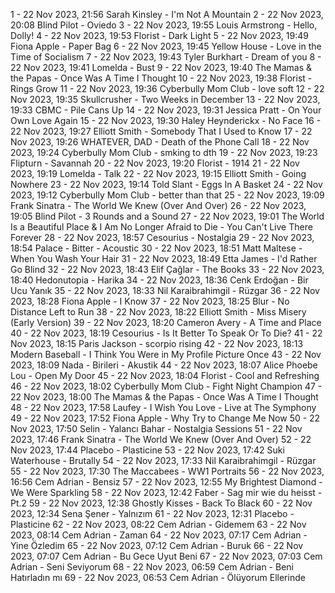 1 - 22 Nov 2023, 21:56	Sarah Kinsley - I'm Not A Mountain
2 - 22 Nov 2023, 20:08	Blind Pilot - Oviedo
3 - 22 Nov 2023, 19:55	Louis Armstrong - Hello, Dolly!
4 - 22 Nov 2023, 19:53	Florist - Dark Light
5 - 22 Nov 2023, 19:49	Fiona Apple - Paper Bag
6 - 22 Nov 2023, 19:45	Yellow House - Love in the Time of Socialism
7 - 22 Nov 2023, 19:43	Tyler Burkhart - Dream of you
8 - 22 Nov 2023, 19:41	Lomelda - Bust
9 - 22 Nov 2023, 19:40	The Mamas & the Papas - Once Was A Time I Thought
10 - 22 Nov 2023, 19:38	Florist - Rings Grow
11 - 22 Nov 2023, 19:36	Cyberbully Mom Club - love soft
12 - 22 Nov 2023, 19:35	Skullcrusher - Two Weeks in December
13 - 22 Nov 2023, 19:33	CBMC - Pile Cans Up
14 - 22 Nov 2023, 19:31	Jessica Pratt - On Your Own Love Again
15 - 22 Nov 2023, 19:30	Haley Heynderickx - No Face
16 - 22 Nov 2023, 19:27	Elliott Smith - Somebody That I Used to Know
17 - 22 Nov 2023, 19:26	WHATEVER, DAD - Death of the Phone Call
18 - 22 Nov 2023, 19:24	Cyberbully Mom Club - smking to dth
19 - 22 Nov 2023, 19:23	Flipturn - Savannah
20 - 22 Nov 2023, 19:20	Florist - 1914
21 - 22 Nov 2023, 19:19	Lomelda - Talk
22 - 22 Nov 2023, 19:15	Elliott Smith - Going Nowhere
23 - 22 Nov 2023, 19:14	Told Slant - Eggs In A Basket
24 - 22 Nov 2023, 19:12	Cyberbully Mom Club - better than that
25 - 22 Nov 2023, 19:09	Frank Sinatra - The World We Knew (Over And Over)
26 - 22 Nov 2023, 19:05	Blind Pilot - 3 Rounds and a Sound
27 - 22 Nov 2023, 19:01	The World Is a Beautiful Place & I Am No Longer Afraid to Die - You Can't Live There Forever
28 - 22 Nov 2023, 18:57	Cesourius - Nostalgia
29 - 22 Nov 2023, 18:54	Palace - Bitter - Acoustic
30 - 22 Nov 2023, 18:51	Matt Maltese - When You Wash Your Hair
31 - 22 Nov 2023, 18:49	Etta James - I'd Rather Go Blind
32 - 22 Nov 2023, 18:43	Elif Çağlar - The Books
33 - 22 Nov 2023, 18:40	Hedonutopia - Harika
34 - 22 Nov 2023, 18:36	Cenk Erdoğan - Bir Ucu Yanık
35 - 22 Nov 2023, 18:33	Nil Karaibrahimgil - Rüzgar
36 - 22 Nov 2023, 18:28	Fiona Apple - I Know
37 - 22 Nov 2023, 18:25	Blur - No Distance Left to Run
38 - 22 Nov 2023, 18:22	Elliott Smith - Miss Misery (Early Version)
39 - 22 Nov 2023, 18:20	Cameron Avery - A Time and Place
40 - 22 Nov 2023, 18:19	Cesourius - Is It Better To Speak Or To Die?
41 - 22 Nov 2023, 18:15	Paris Jackson - scorpio rising
42 - 22 Nov 2023, 18:13	Modern Baseball - I Think You Were in My Profile Picture Once
43 - 22 Nov 2023, 18:09	Nada - Birileri - Akustik
44 - 22 Nov 2023, 18:07	Alice Phoebe Lou - Open My Door
45 - 22 Nov 2023, 18:04	Florist - Cool and Refreshing
46 - 22 Nov 2023, 18:02	Cyberbully Mom Club - Fight Night Champion
47 - 22 Nov 2023, 18:00	The Mamas & the Papas - Once Was A Time I Thought
48 - 22 Nov 2023, 17:58	Laufey - I Wish You Love - Live at The Symphony
49 - 22 Nov 2023, 17:52	Fiona Apple - Why Try to Change Me Now
50 - 22 Nov 2023, 17:50	Selin - Yalancı Bahar - Nostalgia Sessions
51 - 22 Nov 2023, 17:46	Frank Sinatra - The World We Knew (Over And Over)
52 - 22 Nov 2023, 17:44	Placebo - Plasticine
53 - 22 Nov 2023, 17:42	Suki Waterhouse - Brutally
54 - 22 Nov 2023, 17:33	Nil Karaibrahimgil - Rüzgar
55 - 22 Nov 2023, 17:30	The Maccabees - WW1 Portraits
56 - 22 Nov 2023, 16:56	Cem Adrian - Bensiz
57 - 22 Nov 2023, 12:55	My Brightest Diamond - We Were Sparkling
58 - 22 Nov 2023, 12:42	Faber - Sag mir wie du heisst - Pt.2
59 - 22 Nov 2023, 12:38	Ghostly Kisses - Back To Black
60 - 22 Nov 2023, 12:34	Sena Şener - Yalnızım
61 - 22 Nov 2023, 12:31	Placebo - Plasticine
62 - 22 Nov 2023, 08:22	Cem Adrian - Gidemem
63 - 22 Nov 2023, 08:14	Cem Adrian - Zaman
64 - 22 Nov 2023, 07:17	Cem Adrian - Yine Özledim
65 - 22 Nov 2023, 07:12	Cem Adrian - Buruk
66 - 22 Nov 2023, 07:07	Cem Adrian - Bu Gece Uyut Beni
67 - 22 Nov 2023, 07:03	Cem Adrian - Seni Seviyorum
68 - 22 Nov 2023, 06:59	Cem Adrian - Beni Hatırladın mı
69 - 22 Nov 2023, 06:53	Cem Adrian - Ölüyorum Ellerinde
